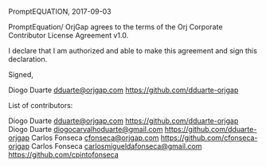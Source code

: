 PromptEQUATION, 2017-09-03

PromptEquation/ OrjGap agrees to the terms of the Orj Corporate Contributor License
Agreement v1.0.

I declare that I am authorized and able to make this agreement and sign this
declaration.

Signed,

Diogo Duarte dduarte@orjgap.com https://github.com/dduarte-orjgap

List of contributors:

Diogo Duarte dduarte@orjgap.com https://github.com/dduarte-orjgap
Diogo Duarte diogocarvalhoduarte@gmail.com https://github.com/dduarte-orjgap
Carlos Fonseca cfonseca@orjgap.com https://github.com/cfonseca-orjgap
Carlos Fonseca carlosmigueldafonseca@gmail.com https://github.com/cpintofonseca
